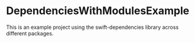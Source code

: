 # DependenciesWithModulesExample
This is an example project using the swift-dependencies library across different packages.

